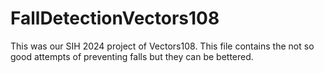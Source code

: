 # FallDetectionVectors108
This was our SIH 2024 project of Vectors108. This file contains the not so good attempts of preventing falls but they can be bettered.
